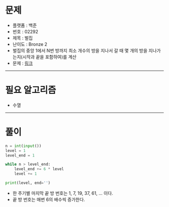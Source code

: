 # 문제
- 플랫폼 : 백준
- 번호 : 02292
- 제목 : 벌집
- 난이도 : Bronze 2
- 벌집의 중앙 1에서 N번 방까지 최소 개수의 방을 지나서 갈 때 몇 개의 방을 지나가는지(시작과 끝을 포함하여)를 계산
- 문제 : <a href="https://www.acmicpc.net/problem/2292" target="_blank">링크</a>

---

# 필요 알고리즘
- 수열

---

# 풀이
```python
n = int(input())
level = 1
level_end = 1

while n > level_end:
    level_end += 6 * level
    level += 1

print(level, end='')
```
- 한 주기별 마지막 끝 방 번호는 1, 7, 19, 37, 61, ... 이다.
- 끝 방 번호는 매번 6의 배수씩 증가한다.
